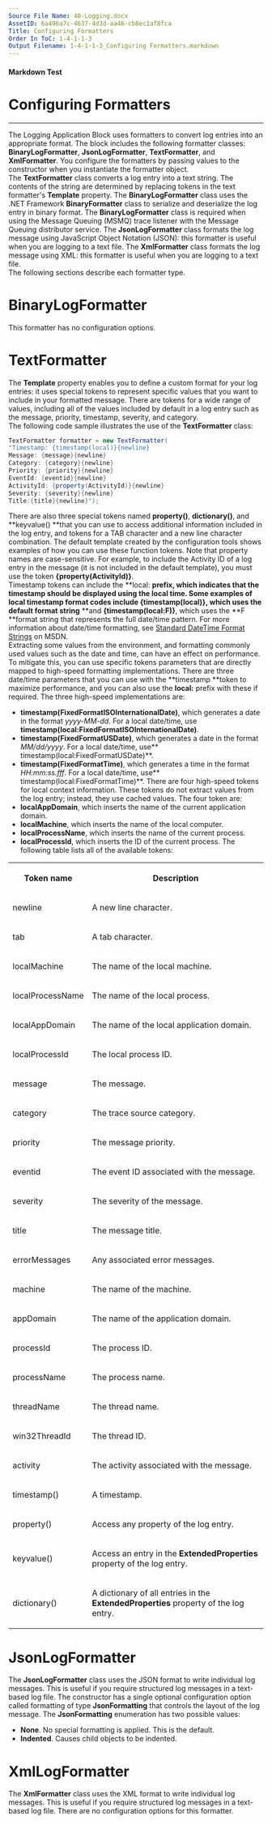 ```yaml
---
Source File Name: 40-Logging.docx
AssetID: 6a496a7c-4637-4d3d-aa46-cb8ec1af8fca
Title: Configuring Formatters
Order In ToC: 1-4-1-1-3
Output Filename: 1-4-1-1-3_Configuring Formatters.markdown
---
```


#### Markdown Test ####
# Configuring Formatters #
----------

The Logging Application Block uses formatters to convert log entries into an appropriate format. The block includes the following formatter classes: **BinaryLogFormatter**, **JsonLogFormatter**, **TextFormatter**, and **XmlFormatter**. You configure the formatters by passing values to the constructor when you instantiate the formatter object.  
The **TextFormatter** class converts a log entry into a text string. The contents of the string are determined by replacing tokens in the text formatter's **Template** property. The **BinaryLogFormatter** class uses the .NET Framework **BinaryFormatter** class to serialize and deserialize the log entry in binary format. The **BinaryLogFormatter** class is required when using the Message Queuing (MSMQ) trace listener with the Message Queuing distributor service. The **JsonLogFormatter** class formats the log message using JavaScript Object Notation (JSON): this formatter is useful when you are logging to a text file. The **XmlFormatter** class formats the log message using XML: this formatter is useful when you are logging to a text file.  
The following sections describe each formatter type.  

# BinaryLogFormatter #
This formatter has no configuration options.  

# TextFormatter #
The **Template** property enables you to define a custom format for your log entries: it uses special tokens to represent specific values that you want to include in your formatted message. There are tokens for a wide range of values, including all of the values included by default in a log entry such as the message, priority, timestamp, severity, and category.  
The following code sample illustrates the use of the **TextFormatter** class:  

```csharp
TextFormatter formatter = new TextFormatter(
"Timestamp: {timestamp(local)}{newline}
Message: {message}{newline}
Category: {category}{newline}
Priority: {priority}{newline}
EventId: {eventid}{newline}
ActivityId: {property(ActivityId)}{newline}
Severity: {severity}{newline}
Title:{title}{newline}");
```

There are also three special tokens named **property()**, **dictionary()**, and **keyvalue() **that you can use to access additional information included in the log entry, and tokens for a TAB character and a new line character combination. The default template created by the configuration tools shows examples of how you can use these function tokens. Note that property names are case-sensitive. For example, to include the Activity ID of a log entry in the message (it is not included in the default template), you must use the token **{property(ActivityId)}**.   
Timestamp tokens can include the **local: **prefix, which indicates that the timestamp should be displayed using the local time. Some examples of local timestamp format codes include **{timestamp(local)}**, which uses the default format string** **and **{timestamp(local:F)}**, which uses the **F **format string that represents the full date/time pattern. For more information about date/time formatting, see [Standard DateTime Format Strings]({$xref}) on MSDN.  
Extracting some values from the environment, and formatting commonly used values such as the date and time, can have an effect on performance. To mitigate this, you can use specific tokens parameters that are directly mapped to high-speed formatting implementations. There are three date/time parameters that you can use with the **timestamp **token to maximize performance, and you can also use the **local:** prefix with these if required. The three high-speed implementations are:  
+ **timestamp(FixedFormatISOInternationalDate)**, which generates a date in the format <i>yyyy-MM-dd</i>. For a local date/time, use **timestamp(local:FixedFormatISOInternationalDate)**.
+ **timestamp(FixedFormatUSDate)**, which generates a date in the format <i>MM/dd/yyyy</i>. For a local date/time, use** timestamp(local:FixedFormatUSDate)**.
+ **timestamp(FixedFormatTime)**, which generates a time in the format <i>HH:mm:ss.fff</i>. For a local date/time, use** timestamp(local:FixedFormatTime)**.
There are four high-speed tokens for local context information. These tokens do not extract values from the log entry; instead, they use cached values. The four token are:  
+ **localAppDomain**, which inserts the name of the current application domain.
+ **localMachine**, which inserts the name of the local computer.
+ **localProcessName**, which inserts the name of the current process.
+ **localProcessId**, which inserts the ID of the current process.
The following table lists all of the available tokens:  
<table xmlns:xlink="http://www.w3.org/1999/xlink"><tr><th><p>Token name</p></th><th><p>Description</p></th></tr><tr><td><p>newline</p></td><td><p>A new line character.</p></td></tr><tr><td><p>tab</p></td><td><p>A tab character.</p></td></tr><tr><td><p>localMachine</p></td><td><p>The name of the local machine.</p></td></tr><tr><td><p>localProcessName</p></td><td><p>The name of the local process.</p></td></tr><tr><td><p>localAppDomain</p></td><td><p>The name of the local application domain.</p></td></tr><tr><td><p>localProcessId</p></td><td><p>The local process ID.</p></td></tr><tr><td><p>message</p></td><td><p>The message.</p></td></tr><tr><td><p>category</p></td><td><p>The trace source category.</p></td></tr><tr><td><p>priority</p></td><td><p>The message priority.</p></td></tr><tr><td><p>eventid</p></td><td><p>The event ID associated with the message.</p></td></tr><tr><td><p>severity</p></td><td><p>The severity of the message.</p></td></tr><tr><td><p>title</p></td><td><p>The message title.</p></td></tr><tr><td><p>errorMessages</p></td><td><p>Any associated error messages.</p></td></tr><tr><td><p>machine</p></td><td><p>The name of the machine.</p></td></tr><tr><td><p>appDomain</p></td><td><p>The name of the application domain.</p></td></tr><tr><td><p>processId</p></td><td><p>The process ID.</p></td></tr><tr><td><p>processName</p></td><td><p>The process name.</p></td></tr><tr><td><p>threadName</p></td><td><p>The thread name.</p></td></tr><tr><td><p>win32ThreadId</p></td><td><p>The thread ID.</p></td></tr><tr><td><p>activity</p></td><td><p>The activity associated with the message.</p></td></tr><tr><td><p>timestamp()</p></td><td><p>A timestamp.</p></td></tr><tr><td><p>property()</p></td><td><p>Access any property of the log entry.</p></td></tr><tr><td><p>keyvalue()</p></td><td><p>Access an entry in the <b>ExtendedProperties</b> property of the log entry.</p></td></tr><tr><td><p>dictionary()</p></td><td><p>A dictionary of all entries in the <b>ExtendedProperties</b> property of the log entry.</p></td></tr></table>

# JsonLogFormatter #
The **JsonLogFormatter** class uses the JSON format to write individual log messages. This is useful if you require structured log messages in a text-based log file. The constructor has a single optional configuration option called formatting of type **JsonFormatting** that controls the layout of the log message. The **JsonFormatting** enumeration has two possible values:  
+ **None**. No special formatting is applied. This is the default.
+ **Indented**. Causes child objects to be indented.

# XmlLogFormatter #
The **XmlFormatter** class uses the XML format to write individual log messages. This is useful if you require structured log messages in a text-based log file. There are no configuration options for this formatter.  
